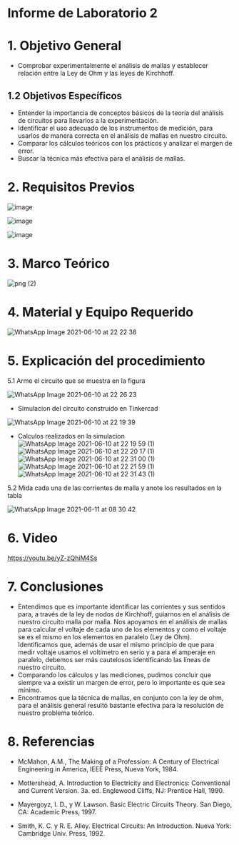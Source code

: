# Informe de Laboratorio 2
# 1. Objetivo General
- Comprobar experimentalmente el análisis de mallas y establecer relación entre la Ley de Ohm y las leyes de Kirchhoff.
## 1.2 Objetivos Específicos
- Entender la importancia de conceptos básicos de la teoría del análisis de circuitos para llevarlos a la experimentación. 
- Identificar el uso adecuado de los instrumentos de medición, para usarlos de manera correcta en el análisis de mallas en nuestro circuito.
- Comparar los cálculos teóricos con los prácticos y analizar el margen de error.
- Buscar la técnica más efectiva para el análisis de mallas.

# 2. Requisitos Previos

![image](https://user-images.githubusercontent.com/85137954/121637426-f5800600-ca4e-11eb-9c0e-a037df8b81e3.png)

![image](https://user-images.githubusercontent.com/85137954/121637546-24967780-ca4f-11eb-8ccd-f5dbe26abd56.png)

![image](https://user-images.githubusercontent.com/85137954/121637612-4132af80-ca4f-11eb-8918-bb9c9d178a40.png)

# 3. Marco Teórico
![png (2)](https://user-images.githubusercontent.com/85137954/121615684-10d71b00-ca27-11eb-8152-de3150ee0483.png)
# 4. Material y Equipo Requerido

![WhatsApp Image 2021-06-10 at 22 22 38](https://user-images.githubusercontent.com/85137954/121626873-dd52bb80-ca3b-11eb-887c-1c1df77301fa.jpeg)

# 5. Explicación del procedimiento

5.1 Arme el circuito que se muestra en la figura

![WhatsApp Image 2021-06-10 at 22 26 23](https://user-images.githubusercontent.com/85137954/121626438-0f175280-ca3b-11eb-8454-2afd3525ca6c.jpeg)

- Simulacion del circuito construido en Tinkercad

![WhatsApp Image 2021-06-10 at 22 19 39](https://user-images.githubusercontent.com/85137954/121626502-2bb38a80-ca3b-11eb-9d46-61c33ef27e53.jpeg)

- Calculos realizados en la simulacion
![WhatsApp Image 2021-06-10 at 22 19 59 (1)](https://user-images.githubusercontent.com/85137954/121626790-b8f6df00-ca3b-11eb-96a5-864a5424cdbd.jpeg)
![WhatsApp Image 2021-06-10 at 22 20 17 (1)](https://user-images.githubusercontent.com/85137954/121626806-bf855680-ca3b-11eb-8eca-ed4ce5abdd10.jpeg)
![WhatsApp Image 2021-06-10 at 22 31 00 (1)](https://user-images.githubusercontent.com/85137954/121626826-c57b3780-ca3b-11eb-96a2-62bfd79c1d6d.jpeg)
![WhatsApp Image 2021-06-10 at 22 21 59 (1)](https://user-images.githubusercontent.com/85137954/121626840-cb711880-ca3b-11eb-9e97-99b14947ed5d.jpeg)
![WhatsApp Image 2021-06-10 at 22 31 43 (1)](https://user-images.githubusercontent.com/85137954/121626848-d0ce6300-ca3b-11eb-8559-cdc689349ccf.jpeg)

5.2 Mida cada una de las corrientes de malla y anote los resultados en la tabla

![WhatsApp Image 2021-06-11 at 08 30 42](https://user-images.githubusercontent.com/85137954/121694331-a3130980-ca8f-11eb-8daf-40e4c7006f04.jpeg)

# 6. Video

https://youtu.be/yZ-zQhiM4Ss

# 7. Conclusiones
- Entendimos que es importante identificar las corrientes y sus sentidos para, a través de la ley de nodos de Kirchhoff, guiarnos en el análisis de nuestro circuito malla por malla. Nos apoyamos en el análisis de mallas para calcular el voltaje de cada uno de los elementos y como el voltaje se es el mismo en los elementos en paralelo (Ley de Ohm).
Identificamos que, además de usar el mismo principio de que para medir voltaje usamos el voltímetro en serio y a para el amperaje en paralelo, debemos ser más cautelosos identificando las líneas de nuestro circuito.
- Comparando los cálculos y las mediciones, pudimos concluir que siempre va a existir un margen de error, pero lo importante es que sea mínimo.
- Encontramos que la técnica de mallas, en conjunto con la ley de ohm, para el análisis general resultó bastante efectiva para la resolución de nuestro problema teórico.

# 8. Referencias

- McMahon, A.M., The Making of a Profession: A Century of Electrical Engineering in America, IEEE 
Press, Nueva York, 1984.

- Mottershead, A. Introduction to Electricity and Electronics:
Conventional and Current Version. 3a. ed. Englewood Cliffs,
NJ: Prentice Hall, 1990.

- Mayergoyz, I. D., y W. Lawson. Basic Electric Circuits Theory.
San Diego, CA: Academic Press, 1997.

- Smith, K. C. y R. E. Alley. Electrical Circuits: An Introduction.
Nueva York: Cambridge Univ. Press, 1992.
